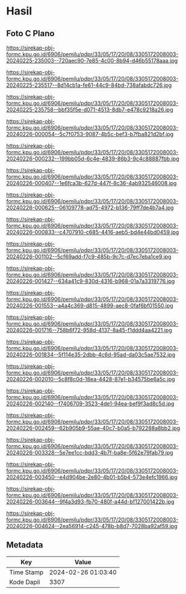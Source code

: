 # Hasil

## Foto C Plano

https://sirekap-obj-formc.kpu.go.id/6906/pemilu/pdpr/33/05/17/20/08/3305172008003-20240225-235003--720aec90-7e85-4c00-8b94-d46b55178aaa.jpg

https://sirekap-obj-formc.kpu.go.id/6906/pemilu/pdpr/33/05/17/20/08/3305172008003-20240225-235517--8d14cb1a-fe61-44c9-84bd-738afabdc726.jpg

https://sirekap-obj-formc.kpu.go.id/6906/pemilu/pdpr/33/05/17/20/08/3305172008003-20240225-235758--bbf35f5e-d071-4513-8db7-e478c9218a26.jpg

https://sirekap-obj-formc.kpu.go.id/6906/pemilu/pdpr/33/05/17/20/08/3305172008003-20240226-000054--5c7f0753-9087-4b5c-bef3-b7fba821d2bf.jpg

https://sirekap-obj-formc.kpu.go.id/6906/pemilu/pdpr/33/05/17/20/08/3305172008003-20240226-000232--199bb05d-6c4e-4839-86b3-9c4c88887fbb.jpg

https://sirekap-obj-formc.kpu.go.id/6906/pemilu/pdpr/33/05/17/20/08/3305172008003-20240226-000407--1e6fca3b-627d-447f-8c36-4ab932546008.jpg

https://sirekap-obj-formc.kpu.go.id/6906/pemilu/pdpr/33/05/17/20/08/3305172008003-20240226-000625--06109778-ad75-4972-b136-79ff7de4b7a4.jpg

https://sirekap-obj-formc.kpu.go.id/6906/pemilu/pdpr/33/05/17/20/08/3305172008003-20240226-000833--c4707910-c685-4416-aeb5-bd4e44bd0459.jpg

https://sirekap-obj-formc.kpu.go.id/6906/pemilu/pdpr/33/05/17/20/08/3305172008003-20240226-001102--5cf69add-f7c9-485b-9c7c-d7ec7eba1ce9.jpg

https://sirekap-obj-formc.kpu.go.id/6906/pemilu/pdpr/33/05/17/20/08/3305172008003-20240226-001427--634a41c9-830d-4316-b968-01a7a3319776.jpg

https://sirekap-obj-formc.kpu.go.id/6906/pemilu/pdpr/33/05/17/20/08/3305172008003-20240226-001553--a4a4c369-d815-4899-aec8-0faf6bf01550.jpg

https://sirekap-obj-formc.kpu.go.id/6906/pemilu/pdpr/33/05/17/20/08/3305172008003-20240226-001716--758b6f72-958d-4137-8a45-f1ddd4aa4221.jpg

https://sirekap-obj-formc.kpu.go.id/6906/pemilu/pdpr/33/05/17/20/08/3305172008003-20240226-001834--5f114e35-2dbb-4c6d-95ad-da03c5ae7532.jpg

https://sirekap-obj-formc.kpu.go.id/6906/pemilu/pdpr/33/05/17/20/08/3305172008003-20240226-002010--5c8f8c0d-18ea-4428-87e1-b34575be6a5c.jpg

https://sirekap-obj-formc.kpu.go.id/6906/pemilu/pdpr/33/05/17/20/08/3305172008003-20240226-002140--f7406709-3523-4de1-94ea-bef9f3ad8c5d.jpg

https://sirekap-obj-formc.kpu.go.id/6906/pemilu/pdpr/33/05/17/20/08/3305172008003-20240226-002459--62b905b9-55ae-40c7-b0a5-b792288a8bb2.jpg

https://sirekap-obj-formc.kpu.go.id/6906/pemilu/pdpr/33/05/17/20/08/3305172008003-20240226-003328--5e7ee1cc-bdd3-4b7f-ba8e-5f62e79fab79.jpg

https://sirekap-obj-formc.kpu.go.id/6906/pemilu/pdpr/33/05/17/20/08/3305172008003-20240226-003450--e4d904be-2e80-4b01-b5b4-573e4efc1966.jpg

https://sirekap-obj-formc.kpu.go.id/6906/pemilu/pdpr/33/05/17/20/08/3305172008003-20240226-003644--9f4a3d93-fb70-480f-a44d-bf127001422b.jpg

https://sirekap-obj-formc.kpu.go.id/6906/pemilu/pdpr/33/05/17/20/08/3305172008003-20240226-004624--2ea56914-c245-478b-b8d7-7028ba92af59.jpg


## Metadata

| Key        | Value               |
| ---------- | ------------------- |
| Time Stamp | 2024-02-26 01:03:40 |
| Kode Dapil | 3307                |



